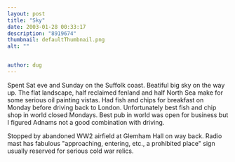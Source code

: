 ```yaml
---
layout: post
title: "Sky"
date: 2003-01-28 00:33:17
description: "8919674"
thumbnail: defaultThumbnail.png
alt: ""


author: dug
---
```


<p>Spent Sat eve and Sunday on the Suffolk coast. Beatiful big sky on the way up. The flat landscape, half reclaimed fenland and half North Sea make for some serious oil painting vistas. Had fish and chips for breakfast on Monday before driving back to London. Unfortunately best fish and chip shop in world closed Mondays. Best pub in world was open for business but I figured Adnams not a good combination with driving.</p>

<p>Stopped by abandoned <span class="caps">WW2 </span>airfield at Glemham Hall on way back. Radio mast has fabulous "approaching, entering, etc., a prohibited place" sign usually reserved for serious cold war relics.</p>
